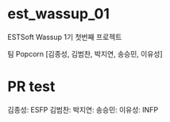 # est_wassup_01
ESTSoft Wassup 1기 첫번째 프로젝트

팀 Popcorn [김종성, 김범찬, 박지연, 송승민, 이유성]

# PR test
김종성: ESFP 
김범찬:
박지연:
송승민:
이유성: INFP